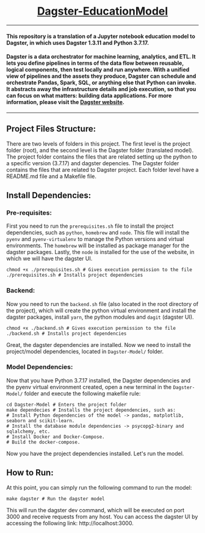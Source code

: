 <div align="center">
  
# [Dagster-EducationModel](https://github.com/BrenoFariasdaSilva/Dagster-EducationModel)

</div>

---
#### This repository is a translation of a Jupyter notebook education model to Dagster, in which uses Dagster 1.3.11 and Python 3.7.17.
#### Dagster is a data orchestrator for machine learning, analytics, and ETL. It lets you define pipelines in terms of the data flow between reusable, logical components, then test locally and run anywhere. With a unified view of pipelines and the assets they produce, Dagster can schedule and orchestrate Pandas, Spark, SQL, or anything else that Python can invoke. It abstracts away the infrastructure details and job execution, so that you can focus on what matters: building data applications. For more information, please visit the [Dagster website](https://dagster.io/).
---

## Project Files Structure:
There are two levels of folders in this project. The first level is the project folder (root), and the second level is the Dagster folder (translated model). The project folder contains the files that are related setting up the python to a specific version (3.7.17) and dagster depencies. The Dagster folder contains the files that are related to Dagster project. Each folder level have a README.md file and a Makefile file.

## Install Dependencies:
### Pre-requisites:
First you need to run the `prerequisites.sh` file to install the project dependencies, such as `python`, `homebrew` and `node`. This file will install the `pyenv` and `pyenv-virtualenv` to manage the Python versions and virtual environments. The `homebrew` will be installed as package manager for the dagster packages. Lastly, the `node` is installed for the use of the website, in which we will have the dagster UI.

```shell
chmod +x ./prerequisites.sh # Gives execution permission to the file
./prerequisites.sh # Installs project dependencies
```

### Backend:
Now you need to run the `backend.sh` file (also located in the root directory of the project), which will create the python virtual environment and install the dagster packages, install `yarn`, the python modules and `dagit` (dagster UI).
```shell
chmod +x ./backend.sh # Gives execution permission to the file
./backend.sh # Installs project dependencies
```
Great, the dagster dependencies are installed. Now we need to install the project/model dependencies, located in `Dagster-Model/` folder.

### Model Dependencies:
Now that you have Python 3.7.17 installed, the Dagster dependencies and the pyenv virtual environment created, open a new terminal in the `Dagster-Model/` folder and execute the following makefile rule:

```shell
cd Dagster-Model # Enters the project folder
make dependecies # Installs the project dependencies, such as:
# Install Python dependencies of the model -> pandas, matplotlib, seaborn and scikit-learn.
# Install the database module dependencies -> psycopg2-binary and sqlalchemy, etc.
# Install Docker and Docker-Compose.
# Build the docker-compose.
```
Now you have the project dependencies installed. Let's run the model.
## How to Run:
At this point, you can simply run the following command to run the model:
```shell
make dagster # Run the dagster model
```
This will run the dagster dev command, which will be executed on port 3000 and receive requests from any host. You can access the dagster UI by accessing the following link: http://localhost:3000.
